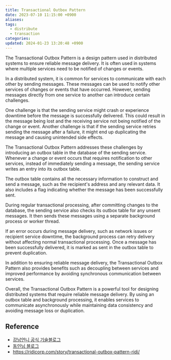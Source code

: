 ```yaml
---
title: Transactional Outbox Pattern
date: 2023-07-10 11:15:00 +0900
aliases: 
tags:
  - distribute
  - transaction
categories: 
updated: 2024-01-23 13:20:48 +0900
---
```


The Transactional Outbox Pattern is a design pattern used in distributed systems to ensure reliable message delivery. It is often used in systems where multiple services need to be notified of changes or events.

In a distributed system, it is common for services to communicate with each other by sending messages. These messages can be used to notify other services of changes or events that have occurred. However, sending messages directly from one service to another can introduce certain challenges.

One challenge is that the sending service might crash or experience downtime before the message is successfully delivered. This could result in the message being lost and the receiving service not being notified of the change or event. Another challenge is that if the sending service retries sending the message after a failure, it might end up duplicating the message and causing unintended side effects.

The Transactional Outbox Pattern addresses these challenges by introducing an outbox table in the database of the sending service. Whenever a change or event occurs that requires notification to other services, instead of immediately sending a message, the sending service writes an entry into its outbox table.

The outbox table contains all the necessary information to construct and send a message, such as the recipient's address and any relevant data. It also includes a flag indicating whether the message has been successfully sent.

During regular transactional processing, after committing changes to the database, the sending service also checks its outbox table for any unsent messages. It then sends these messages using a separate background process or worker thread.

If an error occurs during message delivery, such as network issues or recipient service downtime, the background process can retry delivery without affecting normal transactional processing. Once a message has been successfully delivered, it is marked as sent in the outbox table to prevent duplication.

In addition to ensuring reliable message delivery, the Transactional Outbox Pattern also provides benefits such as decoupling between services and improved performance by avoiding synchronous communication between services.

Overall, the Transactional Outbox Pattern is a powerful tool for designing distributed systems that require reliable message delivery. By using an outbox table and background processing, it enables services to communicate asynchronously while maintaining data consistency and avoiding message loss or duplication.

## Reference

- [강남언니 공식 기술블로그](https://blog.gangnamunni.com/post/transactional-outbox)
- [동인님 블로그](https://velog.io/@eastperson/Transaction-Outbox-Pattern-%EC%95%8C%EC%95%84%EB%B3%B4%EA%B8%B0)
- https://ridicorp.com/story/transactional-outbox-pattern-ridi/
